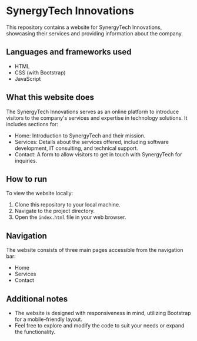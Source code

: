 # SynergyTech Innovations

This repository contains a website for SynergyTech Innovations, showcasing their services and providing information about the company.

## Languages and frameworks used
- HTML
- CSS (with Bootstrap)
- JavaScript 

## What this website does
The SynergyTech Innovations serves as an online platform to introduce visitors to the company's services and expertise in technology solutions. It includes sections for:
- Home: Introduction to SynergyTech and their mission.
- Services: Details about the services offered, including software development, IT consulting, and technical support.
- Contact: A form to allow visitors to get in touch with SynergyTech for inquiries.

## How to run
To view the website locally:
1. Clone this repository to your local machine.
2. Navigate to the project directory.
3. Open the `index.html` file in your web browser.

## Navigation
The website consists of three main pages accessible from the navigation bar:
- Home
- Services
- Contact

## Additional notes
- The website is designed with responsiveness in mind, utilizing Bootstrap for a mobile-friendly layout.
- Feel free to explore and modify the code to suit your needs or expand the functionality.

